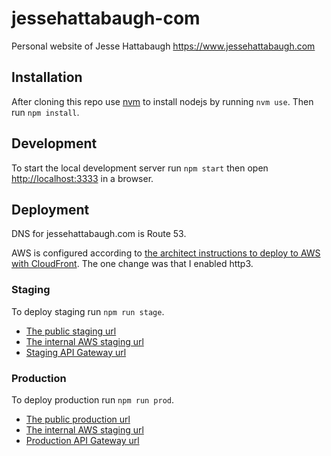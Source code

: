 # jessehattabaugh-com

Personal website of Jesse Hattabaugh <https://www.jessehattabaugh.com>

## Installation

After cloning this repo use [nvm](https://github.com/nvm-sh/nvm#installing-and-updating) to install nodejs by running `nvm use`. Then run `npm install`.

## Development

To start the local development server run `npm start` then open [http://localhost:3333](http://localhost:3333) in a browser.

## Deployment

DNS for jessehattabaugh.com is Route 53.

AWS is configured according to [the architect instructions to deploy to AWS with CloudFront](https://arc.codes/docs/en/guides/domains/registrars/route53-and-cloudfront). The one change was that I enabled http3.

### Staging

To deploy staging run `npm run stage`.

-   [The public staging url](https://staging.jessehattabaugh.com)
-   [The internal AWS staging url](https://q4mdjvrxu0.execute-api.us-east-1.amazonaws.com)
-   [Staging API Gateway url](https://d-wkx1pw21j6.execute-api.us-east-1.amazonaws.com)

### Production

To deploy production run `npm run prod`.

-   [The public production url](https://jessehattabaugh.com)
-   [The internal AWS staging url](https://rba5mrs9pb.execute-api.us-east-1.amazonaws.com)
-   [Production API Gateway url](https://rba5mrs9pb.execute-api.us-east-1.amazonaws.com/)

